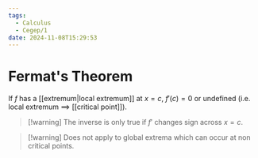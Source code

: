 ```yaml
---
tags:
  - Calculus
  - Cegep/1
date: 2024-11-08T15:29:53
---
```


# Fermat's Theorem

If $f$ has a [[extremum|local extremum]] at $x = c$, $f'(c) = 0$ or undefined (i.e. local extremum $\implies$ [[critical point]]).

> [!warning] The inverse is only true if $f'$ changes sign across $x = c$.

> [!warning] Does not apply to global extrema which can occur at non critical points.
